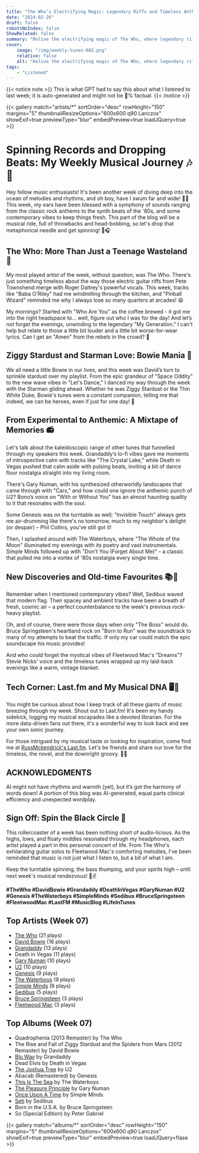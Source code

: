 ```yaml
---
title: "The Who’s Electrifying Magic: Legendary Riffs and Timeless Anthems"
date: "2024-02-26"
draft: false
robotsNoIndex: false
ShowRelated: false
summary: "Relive the electrifying magic of The Who, where legendary riffs meet timeless anthems!"
cover:
    image: "/img/weekly-tunes-002.png"
    relative: false
    alt: "Relive the electrifying magic of The Who, where legendary riffs meet timeless anthems!"
tags:
    - "Listened"
---
```


{{< notice note >}}
This is what GPT had to say this about what I listened to last week; it is auto-generated and might not be 💯% factual.
{{< /notice >}}

{{< gallery match="artists/*" sortOrder="desc" rowHeight="150" margins="5" thumbnailResizeOptions="600x600 q90 Lanczos" showExif=true previewType="blur" embedPreview=true loadJQuery=true >}}

# Spinning Records and Dropping Beats: My Weekly Musical Journey 🎶🤘

Hey fellow music enthusiasts! It's been another week of diving deep into the ocean of melodies and rhythms, and oh boy, have I swum far and wide! 🏊‍♂️ This week, my ears have been blessed with a symphony of sounds ranging from the classic rock anthems to the synth beats of the '80s, and some contemporary vibes to keep things fresh. This part of the blog will be a musical ride, full of throwbacks and head-bobbing, so let's drop that metaphorical needle and get spinning! 💽🎧

## The Who: More Than Just a Teenage Wasteland 🎸

My most played artist of the week, without question, was The Who. There's just something timeless about the way those electric guitar riffs from Pete Townshend merge with Roger Daltrey's powerful vocals. This week, tracks like "Baba O'Riley" had me windmilling through the kitchen, and "Pinball Wizard" reminded me why I always lose so many quarters at arcades! 😆

My mornings? Started with "Who Are You" as the coffee brewed - it got me into the right headspace to... well, figure out who I was for the day! And let’s not forget the evenings, unwinding to the legendary "My Generation." I can't help but relate to those a little bit louder and a little bit worse-for-wear lyrics. Can I get an "Amen" from the rebels in the crowd? 🙌

## Ziggy Stardust and Starman Love: Bowie Mania 🚀

We all need a little Bowie in our lives, and this week was David’s turn to sprinkle stardust over my playlist. From the epic grandeur of "Space Oddity" to the new wave vibes in "Let's Dance," I danced my way through the week with the Starman gliding ahead. Whether he was Ziggy Stardust or the Thin White Duke, Bowie's tunes were a constant companion, telling me that indeed, we can be heroes, even if just for one day! 🌟

## From Experimental to Anthemic: A Mixtape of Memories 📻

Let's talk about the kaleidoscopic range of other tunes that funnelled through my speakers this week. Grandaddy’s lo-fi vibes gave me moments of introspective calm with tracks like "The Crystal Lake," while Death in Vegas pushed that calm aside with pulsing beats, inviting a bit of dance floor nostalgia straight into my living room.

There's Gary Numan, with his synthesized otherworldly landscapes that came through with "Cars," and how could one ignore the anthemic punch of U2? Bono’s voice on "With or Without You" has an almost haunting quality to it that resonates with the soul.

Some Genesis was on the turntable as well; "Invisible Touch" always gets me air-drumming like there's no tomorrow, much to my neighbor's delight (or despair) – Phil Collins, you've still got it!

Then, I splashed around with The Waterboys, where "The Whole of the Moon" illuminated my evenings with its poetry and vast instrumentals. Simple Minds followed up with "Don't You (Forget About Me)" - a classic that pulled me into a vortex of '80s nostalgia every single time.

## New Discoveries and Old-time Favourites 📚💖

Remember when I mentioned contemporary vibes? Well, Sedibus waved that modern flag. Their spacey and ambient tracks have been a breath of fresh, cosmic air – a perfect counterbalance to the week's previous rock-heavy playlist.

Oh, and of course, there were those days when only "The Boss" would do. Bruce Springsteen's heartland rock on "Born to Run" was the soundtrack to many of my attempts to beat the traffic. If only my car could match the epic soundscape his music provides!

And who could forget the mystical vibes of Fleetwood Mac's "Dreams"? Stevie Nicks' voice and the timeless tunes wrapped up my laid-back evenings like a warm, vintage blanket.

## Tech Corner: Last.fm and My Musical DNA 🖥️🎵

You might be curious about how I keep track of all these giants of music breezing through my week. Shout out to Last.fm! It's been my handy sidekick, logging my musical escapades like a devoted librarian. For the more data-driven fans out there, it's a wonderful way to look back and see your own sonic journey.

For those intrigued by my musical taste or looking for inspiration, come find me at [RussMckendrick's Last.fm](https://www.last.fm/user/RussMckendrick). Let's be friends and share our love for the timeless, the novel, and the downright groovy. 🎹🎷

## ACKNOWLEDGMENTS

AI might not have rhythms and warmth (yet), but it’s got the harmony of words down! A portion of this blog was AI-generated, equal parts clinical efficiency and unexpected wordplay.

## Sign Off: Spin the Black Circle 🎉

This rollercoaster of a week has been nothing short of audio-licious. As the highs, lows, and floaty middles resonated through my headphones, each artist played a part in this personal concert of life. From The Who's exhilarating guitar solos to Fleetwood Mac's comforting melodies, I've been reminded that music is not just what I listen to, but a bit of what I am.

Keep the turntable spinning, the bass thumping, and your spirits high – until next week's musical rendezvous! 🎤✌️

**#TheWho #DavidBowie #Grandaddy #DeathInVegas #GaryNuman #U2 #Genesis #TheWaterboys #SimpleMinds #Sedibus #BruceSpringsteen #FleetwoodMac #LastFM #MusicBlog #LifeInTunes**

## Top Artists (Week 07)

- [The Who](https://www.russ.fm/artist/the-who/) (21 plays)
- [David Bowie](https://www.russ.fm/artist/david-bowie/) (16 plays)
- [Grandaddy](https://www.russ.fm/artist/grandaddy/) (13 plays)
- Death in Vegas (11 plays)
- [Gary Numan](https://www.russ.fm/artist/gary-numan/) (10 plays)
- [U2](https://www.russ.fm/artist/u2/) (10 plays)
- [Genesis](https://www.russ.fm/artist/genesis/) (9 plays)
- [The Waterboys](https://www.russ.fm/artist/the-waterboys/) (9 plays)
- [Simple Minds](https://www.russ.fm/artist/simple-minds/) (8 plays)
- [Sedibus](https://www.russ.fm/artist/sedibus/) (5 plays)
- [Bruce Springsteen](https://www.russ.fm/artist/bruce-springsteen/) (3 plays)
- [Fleetwood Mac](https://www.russ.fm/artist/fleetwood-mac/) (3 plays)


## Top Albums (Week 07)

- Quadrophenia (2013 Remaster) by The Who
- The Rise and Fall of Ziggy Stardust and the Spiders from Mars (2012 Remaster) by David Bowie
- [Blu Wav](https://www.russ.fm/albums/blu-wav-29808619/) by Grandaddy
- Dead Elvis by Death in Vegas
- [The Joshua Tree](https://www.russ.fm/albums/the-joshua-tree-10391869/) by U2
- Abacab (Remastered) by Genesis
- [This Is The Sea](https://www.russ.fm/albums/this-is-the-sea-29905867/) by The Waterboys
- [The Pleasure Principle](https://www.russ.fm/albums/the-pleasure-principle-45996/) by Gary Numan
- [Once Upon A Time](https://www.russ.fm/albums/once-upon-a-time-762207/) by Simple Minds
- [Seti](https://www.russ.fm/albums/seti-29917387/) by Sedibus
- Born in the U.S.A. by Bruce Springsteen
- So (Special Edition) by Peter Gabriel


{{< gallery match="albums/*" sortOrder="desc" rowHeight="150" margins="5" thumbnailResizeOptions="600x600 q90 Lanczos" showExif=true previewType="blur" embedPreview=true loadJQuery=flase >}}
